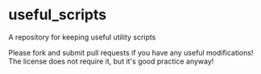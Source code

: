 # useful_scripts
A repository for keeping useful utility scripts

Please fork and submit pull requests if you have any useful modifications!
The license does not require it, but it's good practice anyway!
